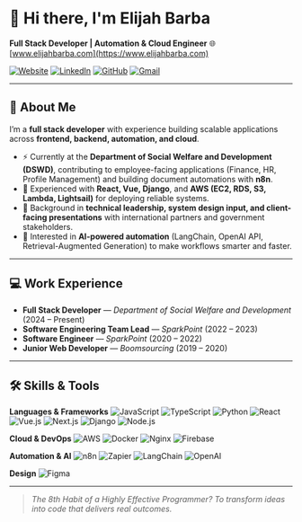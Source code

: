 # 👋 Hi there, I'm Elijah Barba

**Full Stack Developer | Automation & Cloud Engineer**
🌐 [www.elijahbarba.com](https://www.elijahbarba.com)

[![Website](https://img.shields.io/badge/Portfolio-elijahbarba.com-blue?style=flat\&logo=google-chrome)](https://www.elijahbarba.com)
[![LinkedIn](https://img.shields.io/badge/LinkedIn-ElijahBarba-0077B5?style=flat\&logo=linkedin)](https://linkedin.com/in/elijah-barba)
[![GitHub](https://img.shields.io/github/followers/EJBarba?label=GitHub\&style=flat\&logo=github)](https://github.com/EJBarba)
[![Gmail](https://img.shields.io/badge/Gmail-bit.elijah.barba@gmail.com-D14836?style=flat\&logo=gmail\&logoColor=white)](mailto:bit.elijah.barba@gmail.com)

---

## 🧠 About Me

I’m a **full stack developer** with experience building scalable applications across **frontend, backend, automation, and cloud**.

* ⚡ Currently at the **Department of Social Welfare and Development (DSWD)**, contributing to employee-facing applications (Finance, HR, Profile Management) and building document automations with **n8n**.
* 🚀 Experienced with **React, Vue, Django**, and **AWS (EC2, RDS, S3, Lambda, Lightsail)** for deploying reliable systems.
* 🧩 Background in **technical leadership, system design input, and client-facing presentations** with international partners and government stakeholders.
* 🤖 Interested in **AI-powered automation** (LangChain, OpenAI API, Retrieval-Augmented Generation) to make workflows smarter and faster.

---

## 💻 Work Experience

* **Full Stack Developer** — *Department of Social Welfare and Development* (2024 – Present)
* **Software Engineering Team Lead** — *SparkPoint* (2022 – 2023)
* **Software Engineer** — *SparkPoint* (2020 – 2022)
* **Junior Web Developer** — *Boomsourcing* (2019 – 2020)

---

## 🛠️ Skills & Tools

**Languages & Frameworks**
![JavaScript](https://img.shields.io/badge/-JavaScript-F7DF1E?style=flat\&logo=javascript\&logoColor=black)
![TypeScript](https://img.shields.io/badge/-TypeScript-3178C6?style=flat\&logo=typescript\&logoColor=white)
![Python](https://img.shields.io/badge/-Python-3776AB?style=flat\&logo=python\&logoColor=white)
![React](https://img.shields.io/badge/-React-61DAFB?style=flat\&logo=react\&logoColor=black)
![Vue.js](https://img.shields.io/badge/-Vue.js-4FC08D?style=flat\&logo=vue.js\&logoColor=white)
![Next.js](https://img.shields.io/badge/-Next.js-000000?style=flat\&logo=next.js\&logoColor=white)
![Django](https://img.shields.io/badge/-Django-092E20?style=flat\&logo=django\&logoColor=white)
![Node.js](https://img.shields.io/badge/-Node.js-339933?style=flat\&logo=node.js\&logoColor=white)

**Cloud & DevOps**
![AWS](https://img.shields.io/badge/-AWS-232F3E?style=flat\&logo=amazon-aws)
![Docker](https://img.shields.io/badge/-Docker-2496ED?style=flat\&logo=docker\&logoColor=white)
![Nginx](https://img.shields.io/badge/-Nginx-009639?style=flat\&logo=nginx\&logoColor=white)
![Firebase](https://img.shields.io/badge/-Firebase-FFCA28?style=flat\&logo=firebase\&logoColor=black)

**Automation & AI**
![n8n](https://img.shields.io/badge/-n8n-FF6D70?style=flat\&logo=n8n\&logoColor=white)
![Zapier](https://img.shields.io/badge/-Zapier-FF4A00?style=flat\&logo=zapier\&logoColor=white)
![LangChain](https://img.shields.io/badge/-LangChain-121212?style=flat\&logo=chainlink\&logoColor=white)
![OpenAI](https://img.shields.io/badge/-OpenAI-412991?style=flat\&logo=openai\&logoColor=white)

**Design**
![Figma](https://img.shields.io/badge/-Figma-F24E1E?style=flat\&logo=figma\&logoColor=white)

---

> *The 8th Habit of a Highly Effective Programmer? To transform ideas into code that delivers real outcomes.*

